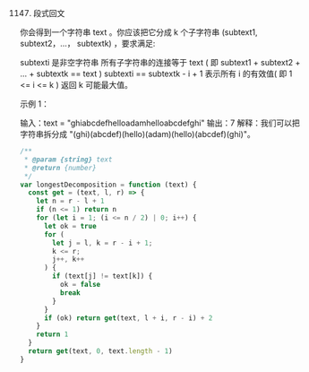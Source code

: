 1147. 段式回文

你会得到一个字符串 text 。你应该把它分成 k 个子字符串 (subtext1, subtext2，…， subtextk) ，要求满足:

subtexti 是非空字符串
所有子字符串的连接等于 text ( 即 subtext1 + subtext2 + ... + subtextk == text )
subtexti == subtextk - i + 1 表示所有 i 的有效值( 即 1 <= i <= k )
返回 k 可能最大值。

示例 1：

输入：text = "ghiabcdefhelloadamhelloabcdefghi"
输出：7
解释：我们可以把字符串拆分成 "(ghi)(abcdef)(hello)(adam)(hello)(abcdef)(ghi)"。

```js
/**
 * @param {string} text
 * @return {number}
 */
var longestDecomposition = function (text) {
  const get = (text, l, r) => {
    let n = r - l + 1
    if (n <= 1) return n
    for (let i = 1; (i <= n / 2) | 0; i++) {
      let ok = true
      for (
        let j = l, k = r - i + 1;
        k <= r;
        j++, k++
      ) {
        if (text[j] != text[k]) {
          ok = false
          break
        }
      }
      if (ok) return get(text, l + i, r - i) + 2
    }
    return 1
  }
  return get(text, 0, text.length - 1)
}
```

